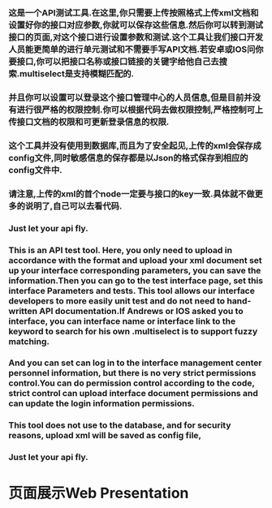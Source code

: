 ### 这是一个API测试工具.在这里,你只需要上传按照格式上传xml文档和设置好你的接口对应参数,你就可以保存这些信息.然后你可以转到测试接口的页面,对这个接口进行设置参数和测试.这个工具让我们接口开发人员能更简单的进行单元测试和不需要手写API文档.若安卓或IOS问你要接口,你可以把接口名称或接口链接的关键字给他自己去搜索.multiselect是支持模糊匹配的.
###     并且你可以设置可以登录这个接口管理中心的人员信息,但是目前并没有进行很严格的权限控制.你可以根据代码去做权限控制,严格控制可上传接口文档的权限和可更新登录信息的权限.
###    这个工具并没有使用到数据库,而且为了安全起见,上传的xml会保存成config文件,同时敏感信息的保存都是以Json的格式保存到相应的config文件中.
###   请注意,上传的xml的首个node一定要与接口的key一致.具体就不做更多的说明了,自己可以去看代码.
###    Just let your api fly.
    
    
###    This is an API test tool. Here, you only need to upload in accordance with the format and upload your xml document set up your interface corresponding parameters, you can save the information.Then you can go to the test interface page, set this interface Parameters and tests. This tool allows our interface developers to more easily unit test and do not need to hand-written API documentation.If Andrews or IOS asked you to interface, you can interface name or interface link to the keyword to search for his own .multiselect is to support fuzzy matching.
###      And you can set can log in to the interface management center personnel information, but there is no very strict permissions control.You can do permission control according to the code, strict control can upload interface document permissions and can update the login information permissions.
###     This tool does not use to the database, and for security reasons, upload xml will be saved as config file,
###  Just let your api fly.
<h1>页面展示Web Presentation<h1>

